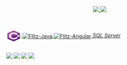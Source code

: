 <div align="center">
  <a href="https://github.com/rafaballerini">
  <img height="150em" src="https://github-readme-stats.vercel.app/api?username=flitzoliveira1&show_icons=true&theme=tokyonight&include_all_commits=true&count_private=true"/>
  <img height="150em" src="https://github-readme-stats.vercel.app/api/top-langs/?username=flitzoliveira1&layout=compact&langs_count=7&theme=tokyonight"/>
</div>

  ##
  
  <div style="display: inline_block"><br>
  <img align="center" alt="Flitz-Csharp" height="30" width="40" src="https://raw.githubusercontent.com/devicons/devicon/master/icons/csharp/csharp-original.svg">
  <img align="center" alt="Flitz-Java" height="30" width="40" <img src="https://cdn.jsdelivr.net/gh/devicons/devicon/icons/java/java-original-wordmark.svg" />
  <img align="center" alt="Flitz-Angular" height="30" width="40" src="https://cdn.jsdelivr.net/gh/devicons/devicon/icons/angularjs/angularjs-original.svg" />
  <i class="devicon-microsoftsqlserver-plain-wordmark">SQL Server</i>
    
  </div>
  
  ##
  
  <div> 
  <a href="https://twitter.com/javasunrize" target="_blank"><img src="https://img.shields.io/badge/Twitter-1DA1F2?style=for-the-badge&logo=twitter&logoColor=white"></a>
  <a href="https://www.instagram.com/javasunrize/" target="_blank"><img src="https://img.shields.io/badge/-Instagram-%23E4405F?style=for-the-badge&logo=instagram&logoColor=white" target="_blank"></a>
 	<a href="https://www.linkedin.com/in/flitzoliveira/" target="_blank"><img src="https://img.shields.io/badge/LinkedIn-0077B5?style=for-the-badge&logo=linkedin&logoColor=white"></a>
  <a href="https://www.facebook.com/javasunrize" target="_blank"><img src="https://img.shields.io/badge/Facebook-1877F2?style=for-the-badge&logo=facebook&logoColor=white"></a>  
  </div>
  
 
